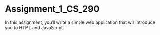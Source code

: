 # Assignment_1_CS_290
In this assignment, you'll write a simple web application that will introduce you to HTML and JavaScript.
